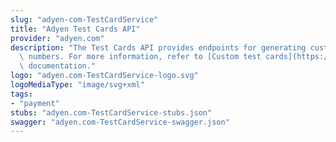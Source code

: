 ```yaml
---
slug: "adyen-com-TestCardService"
title: "Adyen Test Cards API"
provider: "adyen.com"
description: "The Test Cards API provides endpoints for generating custom test card\
  \ numbers. For more information, refer to [Custom test cards](https://docs.adyen.com/development-resources/testing/create-test-cards)\
  \ documentation."
logo: "adyen.com-TestCardService-logo.svg"
logoMediaType: "image/svg+xml"
tags:
- "payment"
stubs: "adyen.com-TestCardService-stubs.json"
swagger: "adyen.com-TestCardService-swagger.json"
---
```

